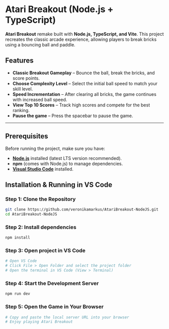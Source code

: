 # Atari Breakout (Node.js + TypeScript)

**Atari Breakout** remake built with **Node.js, TypeScript, and Vite**. This project recreates the classic arcade experience, allowing players to break bricks using a bouncing ball and paddle.

## Features

- **Classic Breakout Gameplay** – Bounce the ball, break the bricks, and score points.  
- **Choose Complexity Level** – Select the initial ball speed to match your skill level.  
- **Speed Incrementation** – After clearing all bricks, the game continues with increased ball speed.  
- **View Top 10 Scores** – Track high scores and compete for the best ranking.
- **Pause the game** – Press the spacebar to pause the game.  

---

## Prerequisites
Before running the project, make sure you have:

- **[Node.js](https://nodejs.org/)** installed (latest LTS version recommended).
- **npm** (comes with Node.js) to manage dependencies.
- **[Visual Studio Code](https://code.visualstudio.com/)** installed.

## Installation & Running in VS Code

### Step 1: Clone the Repository
```sh
git clone https://github.com/veronikamarkus/AtariBreakout-NodeJS.git
cd AtariBreakout-NodeJS
```

### Step 2: Install dependencies
```sh
npm install
```

### Step 3: Open project in VS Code
```sh
# Open VS Code
# Click File > Open Folder and select the project folder
# Open the terminal in VS Code (View > Terminal)
```

### Step 4: Start the Development Server
```sh
npm run dev
```

### Step 5: Open the Game in Your Browser
```sh
# Copy and paste the local server URL into your browser
# Enjoy playing Atari Breakout
```
